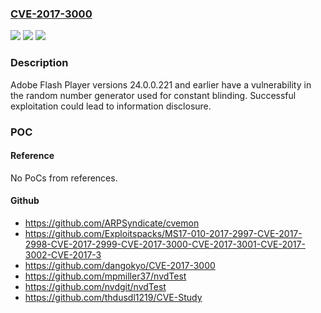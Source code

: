 ### [CVE-2017-3000](https://cve.mitre.org/cgi-bin/cvename.cgi?name=CVE-2017-3000)
![](https://img.shields.io/static/v1?label=Product&message=Adobe%20Flash%20Player%2024.0.0.221%20and%20earlier.&color=blue)
![](https://img.shields.io/static/v1?label=Version&message=n%2Fa&color=blue)
![](https://img.shields.io/static/v1?label=Vulnerability&message=Use%20of%20Insufficiently%20Random%20Values&color=brighgreen)

### Description

Adobe Flash Player versions 24.0.0.221 and earlier have a vulnerability in the random number generator used for constant blinding. Successful exploitation could lead to information disclosure.

### POC

#### Reference
No PoCs from references.

#### Github
- https://github.com/ARPSyndicate/cvemon
- https://github.com/Exploitspacks/MS17-010-2017-2997-CVE-2017-2998-CVE-2017-2999-CVE-2017-3000-CVE-2017-3001-CVE-2017-3002-CVE-2017-3
- https://github.com/dangokyo/CVE-2017-3000
- https://github.com/mpmiller37/nvdTest
- https://github.com/nvdgit/nvdTest
- https://github.com/thdusdl1219/CVE-Study

